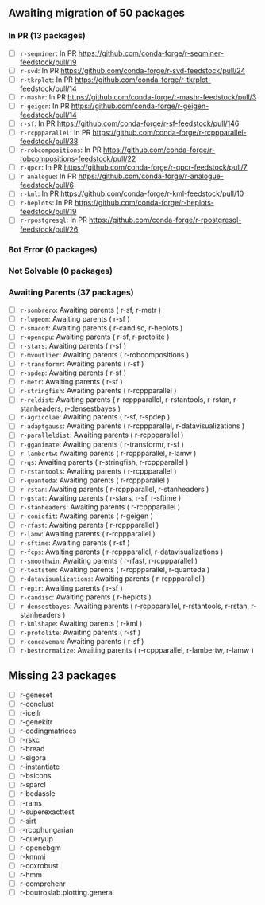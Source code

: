 ## Awaiting migration of 50 packages ##
### In PR (13 packages) ###
- [ ] `r-seqminer`: In PR https://github.com/conda-forge/r-seqminer-feedstock/pull/19
- [ ] `r-svd`: In PR https://github.com/conda-forge/r-svd-feedstock/pull/24
- [ ] `r-tkrplot`: In PR https://github.com/conda-forge/r-tkrplot-feedstock/pull/14
- [ ] `r-mashr`: In PR https://github.com/conda-forge/r-mashr-feedstock/pull/3
- [ ] `r-geigen`: In PR https://github.com/conda-forge/r-geigen-feedstock/pull/14
- [ ] `r-sf`: In PR https://github.com/conda-forge/r-sf-feedstock/pull/146
- [ ] `r-rcppparallel`: In PR https://github.com/conda-forge/r-rcppparallel-feedstock/pull/38
- [ ] `r-robcompositions`: In PR https://github.com/conda-forge/r-robcompositions-feedstock/pull/22
- [ ] `r-qpcr`: In PR https://github.com/conda-forge/r-qpcr-feedstock/pull/7
- [ ] `r-analogue`: In PR https://github.com/conda-forge/r-analogue-feedstock/pull/6
- [ ] `r-kml`: In PR https://github.com/conda-forge/r-kml-feedstock/pull/10
- [ ] `r-heplots`: In PR https://github.com/conda-forge/r-heplots-feedstock/pull/19
- [ ] `r-rpostgresql`: In PR https://github.com/conda-forge/r-rpostgresql-feedstock/pull/26
### Bot Error (0 packages) ###
### Not Solvable (0 packages) ###
### Awaiting Parents (37 packages) ###
- [ ] `r-sombrero`: Awaiting parents ( r-sf, r-metr )
- [ ] `r-lwgeom`: Awaiting parents ( r-sf )
- [ ] `r-smacof`: Awaiting parents ( r-candisc, r-heplots )
- [ ] `r-opencpu`: Awaiting parents ( r-sf, r-protolite )
- [ ] `r-stars`: Awaiting parents ( r-sf )
- [ ] `r-mvoutlier`: Awaiting parents ( r-robcompositions )
- [ ] `r-transformr`: Awaiting parents ( r-sf )
- [ ] `r-spdep`: Awaiting parents ( r-sf )
- [ ] `r-metr`: Awaiting parents ( r-sf )
- [ ] `r-stringfish`: Awaiting parents ( r-rcppparallel )
- [ ] `r-reldist`: Awaiting parents ( r-rcppparallel, r-rstantools, r-rstan, r-stanheaders, r-densestbayes )
- [ ] `r-agricolae`: Awaiting parents ( r-sf, r-spdep )
- [ ] `r-adaptgauss`: Awaiting parents ( r-rcppparallel, r-datavisualizations )
- [ ] `r-paralleldist`: Awaiting parents ( r-rcppparallel )
- [ ] `r-gganimate`: Awaiting parents ( r-transformr, r-sf )
- [ ] `r-lambertw`: Awaiting parents ( r-rcppparallel, r-lamw )
- [ ] `r-qs`: Awaiting parents ( r-stringfish, r-rcppparallel )
- [ ] `r-rstantools`: Awaiting parents ( r-rcppparallel )
- [ ] `r-quanteda`: Awaiting parents ( r-rcppparallel )
- [ ] `r-rstan`: Awaiting parents ( r-rcppparallel, r-stanheaders )
- [ ] `r-gstat`: Awaiting parents ( r-stars, r-sf, r-sftime )
- [ ] `r-stanheaders`: Awaiting parents ( r-rcppparallel )
- [ ] `r-conicfit`: Awaiting parents ( r-geigen )
- [ ] `r-rfast`: Awaiting parents ( r-rcppparallel )
- [ ] `r-lamw`: Awaiting parents ( r-rcppparallel )
- [ ] `r-sftime`: Awaiting parents ( r-sf )
- [ ] `r-fcps`: Awaiting parents ( r-rcppparallel, r-datavisualizations )
- [ ] `r-smoothwin`: Awaiting parents ( r-rfast, r-rcppparallel )
- [ ] `r-textstem`: Awaiting parents ( r-rcppparallel, r-quanteda )
- [ ] `r-datavisualizations`: Awaiting parents ( r-rcppparallel )
- [ ] `r-epir`: Awaiting parents ( r-sf )
- [ ] `r-candisc`: Awaiting parents ( r-heplots )
- [ ] `r-densestbayes`: Awaiting parents ( r-rcppparallel, r-rstantools, r-rstan, r-stanheaders )
- [ ] `r-kmlshape`: Awaiting parents ( r-kml )
- [ ] `r-protolite`: Awaiting parents ( r-sf )
- [ ] `r-concaveman`: Awaiting parents ( r-sf )
- [ ] `r-bestnormalize`: Awaiting parents ( r-rcppparallel, r-lambertw, r-lamw )
## Missing 23 packages ##
- [ ] r-geneset
- [ ] r-conclust
- [ ] r-icellr
- [ ] r-genekitr
- [ ] r-codingmatrices
- [ ] r-rskc
- [ ] r-bread
- [ ] r-sigora
- [ ] r-instantiate
- [ ] r-bsicons
- [ ] r-sparcl
- [ ] r-bedassle
- [ ] r-rams
- [ ] r-superexacttest
- [ ] r-sirt
- [ ] r-rcpphungarian
- [ ] r-queryup
- [ ] r-openebgm
- [ ] r-knnmi
- [ ] r-coxrobust
- [ ] r-hmm
- [ ] r-comprehenr
- [ ] r-boutroslab.plotting.general
